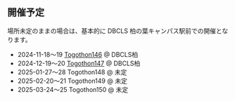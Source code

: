 ## 開催予定

場所未定のままの場合は、基本的に DBCLS 柏の葉キャンパス駅前での開催となります。

* 2024-11-18〜19 [Togothon146](https://github.com/dbcls/Togothon/wiki/Togothon146) @ DBCLS柏
* 2024-12-19〜20 [Togothon147](https://github.com/dbcls/Togothon/wiki/Togothon147) @ DBCLS柏
* 2025-01-27〜28 Togothon148 @ 未定
* 2025-02-20〜21 Togothon149 @ 未定
* 2025-03-24〜25 Togothon150 @ 未定


